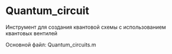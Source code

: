 # Quantum_circuit
Инструмент для создания квантовой схемы с использованием квантовых вентилей

Основной файл: Quantum_circuits.m
